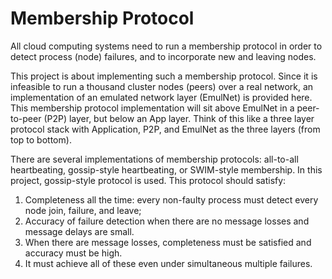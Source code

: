 # Membership Protocol

All cloud computing systems need to run a membership protocol in order to detect process (node) failures, and to incorporate new and leaving nodes. 

This project is about implementing such a membership protocol. Since it is infeasible to run a thousand cluster nodes (peers) over a real network, an implementation of an emulated network layer (EmulNet) is provided here. This membership protocol implementation will sit above EmulNet in a peer-to-peer (P2P) layer, but below an App layer. Think of this like a three layer protocol stack with Application, P2P, and EmulNet as the three layers (from top to bottom).

There are several implementations of membership protocols: all-to-all heartbeating, gossip-style heartbeating, or SWIM-style membership. In this project, gossip-style protocol is used. This protocol should satisfy:

1) Completeness all the time: every non-faulty process must detect every node join, failure, and leave;
2) Accuracy of failure detection when there are no message losses and message delays are small.
3) When there are message losses, completeness must be satisfied and accuracy must be
high. 
4) It must achieve all of these even under simultaneous multiple failures.
